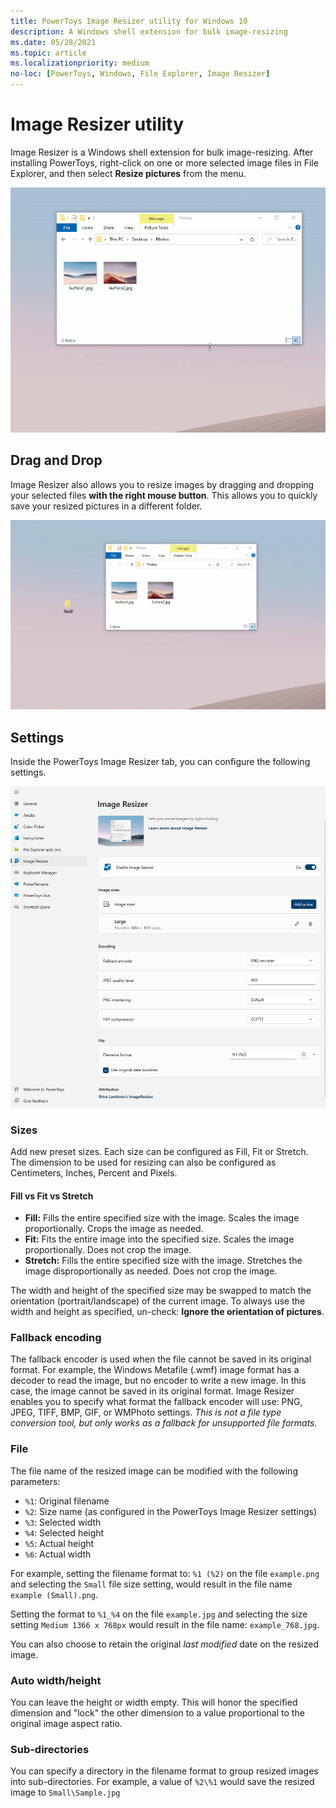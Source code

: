 ```yaml
---
title: PowerToys Image Resizer utility for Windows 10
description: A Windows shell extension for bulk image-resizing
ms.date: 05/28/2021
ms.topic: article
ms.localizationpriority: medium
no-loc: [PowerToys, Windows, File Explorer, Image Resizer]
---
```


# Image Resizer utility

Image Resizer is a Windows shell extension for bulk image-resizing. After installing PowerToys, right-click on one or more selected image files in File Explorer, and then select **Resize pictures** from the menu.

![Image Resizer Demo](../images/powertoys-resize-images.gif)

## Drag and Drop

Image Resizer also allows you to resize images by dragging and dropping your selected files **with the right mouse button**. This allows you to quickly save your resized pictures in a different folder.

![Image Resizer Drag And Drop Demo](../images/powertoys-resize-drag-drop.gif)

## Settings

Inside the PowerToys Image Resizer tab, you can configure the following settings.

![PowerToys Image Resize Settings Menu](../images/powertoys-imageresize-settings.png)

### Sizes

Add new preset sizes. Each size can be configured as Fill, Fit or Stretch. The dimension to be used for resizing can also be configured as Centimeters, Inches, Percent and Pixels.

#### Fill vs Fit vs Stretch

- **Fill:** Fills the entire specified size with the image. Scales the image proportionally. Crops the image as needed.
- **Fit:** Fits the entire image into the specified size. Scales the image proportionally. Does not crop the image.
- **Stretch:** Fills the entire specified size with the image. Stretches the image disproportionally as needed. Does not crop the image.

The width and height of the specified size may be swapped to match the orientation (portrait/landscape) of the current image. To always use the width and height as specified, un-check: **Ignore the orientation of pictures**.

### Fallback encoding

The fallback encoder is used when the file cannot be saved in its original format. For example, the Windows Metafile (.wmf) image format has a decoder to read the image, but no encoder to write a new image. In this case, the image cannot be saved in its original format. Image Resizer enables you to specify what format the fallback encoder will use: PNG, JPEG, TIFF, BMP, GIF, or WMPhoto settings. *This is not a file type conversion tool, but only works as a fallback for unsupported file formats.*

### File

The file name of the resized image can be modified with the following parameters:

- `%1`: Original filename
- `%2`: Size name (as configured in the PowerToys Image Resizer settings)
- `%3`: Selected width
- `%4`: Selected height
- `%5`: Actual height
- `%6`: Actual width

For example, setting the filename format to: `%1 (%2)` on the file `example.png` and selecting the `Small` file size setting, would result in the file name `example (Small).png`.

Setting the format to `%1_%4` on the file `example.jpg` and selecting the size setting `Medium 1366 x 768px` would result in the file name: `example_768.jpg`.

You can also choose to retain the original *last modified* date on the resized image.

### Auto width/height

You can leave the height or width empty. This will honor the specified dimension and "lock" the other dimension to a value proportional to the original image aspect ratio.

### Sub-directories

You can specify a directory in the filename format to group resized images into sub-directories. For example, a value of `%2\%1` would save the resized image to `Small\Sample.jpg`
